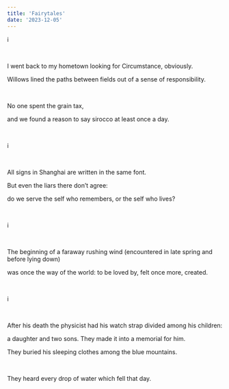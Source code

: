 ```yaml
---
title: 'Fairytales'
date: '2023-12-05'
---
```


i

&nbsp;

I went back to my hometown looking for Circumstance, obviously.

Willows lined the paths between fields out of a sense of responsibility.

&nbsp;

No one spent the grain tax, 

and we found a reason to say sirocco at least once a day. 

&nbsp;

i

&nbsp;

All signs in Shanghai are written in the same font.

But even the liars there don’t agree: 

do we serve the self who remembers, or the self who lives?


&nbsp;

i

&nbsp;

The beginning of a faraway rushing wind (encountered in late spring and before lying down) 

was once the way of the world: to be loved by, felt once more, created.


&nbsp;

i

&nbsp;

After his death the physicist had his watch strap divided among his children:

a daughter and two sons. They made it into a memorial for him.

They buried his sleeping clothes among the blue mountains.

&nbsp;

They heard every drop of water which fell that day.
